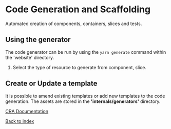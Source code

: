 # Code Generation and Scaffolding

Automated creation of components, containers, slices and tests.

## Using the generator

The code generator can be run by using the `yarn generate` command within the 'website' directory.

1. Select the type of resource to generate from component, slice.

## Create or Update a template

It is possible to amend existing templates or add new templates to the code generation. The assets are stored in the **'internals/generators'** directory.

[CRA Documentation](https://cansahin.gitbook.io/react-boilerplate-cra-template/tools/commands)  

[Back to index](../README.md)
